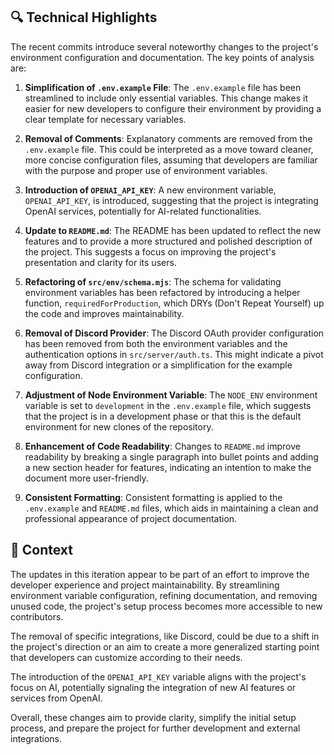 ## 🔍 Technical Highlights

The recent commits introduce several noteworthy changes to the project's environment configuration and documentation. The key points of analysis are:

1. **Simplification of `.env.example` File**: The `.env.example` file has been streamlined to include only essential variables. This change makes it easier for new developers to configure their environment by providing a clear template for necessary variables.

2. **Removal of Comments**: Explanatory comments are removed from the `.env.example` file. This could be interpreted as a move toward cleaner, more concise configuration files, assuming that developers are familiar with the purpose and proper use of environment variables.

3. **Introduction of `OPENAI_API_KEY`**: A new environment variable, `OPENAI_API_KEY`, is introduced, suggesting that the project is integrating OpenAI services, potentially for AI-related functionalities.

4. **Update to `README.md`**: The README has been updated to reflect the new features and to provide a more structured and polished description of the project. This suggests a focus on improving the project's presentation and clarity for its users.

5. **Refactoring of `src/env/schema.mjs`**: The schema for validating environment variables has been refactored by introducing a helper function, `requiredForProduction`, which DRYs (Don't Repeat Yourself) up the code and improves maintainability.

6. **Removal of Discord Provider**: The Discord OAuth provider configuration has been removed from both the environment variables and the authentication options in `src/server/auth.ts`. This might indicate a pivot away from Discord integration or a simplification for the example configuration.

7. **Adjustment of Node Environment Variable**: The `NODE_ENV` environment variable is set to `development` in the `.env.example` file, which suggests that the project is in a development phase or that this is the default environment for new clones of the repository.

8. **Enhancement of Code Readability**: Changes to `README.md` improve readability by breaking a single paragraph into bullet points and adding a new section header for features, indicating an intention to make the document more user-friendly.

9. **Consistent Formatting**: Consistent formatting is applied to the `.env.example` and `README.md` files, which aids in maintaining a clean and professional appearance of project documentation.

## 📝 Context

The updates in this iteration appear to be part of an effort to improve the developer experience and project maintainability. By streamlining environment variable configuration, refining documentation, and removing unused code, the project's setup process becomes more accessible to new contributors.

The removal of specific integrations, like Discord, could be due to a shift in the project's direction or an aim to create a more generalized starting point that developers can customize according to their needs.

The introduction of the `OPENAI_API_KEY` variable aligns with the project's focus on AI, potentially signaling the integration of new AI features or services from OpenAI.

Overall, these changes aim to provide clarity, simplify the initial setup process, and prepare the project for further development and external integrations.